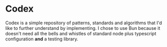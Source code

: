 # Codex

Codex is a simple repository of patterns, standards and algorithms that I'd like to further understand by implementing. I chose to use Bun because it doesn't need all the bells and whistles of standard node plus typescript configuration **and** a testing library.

